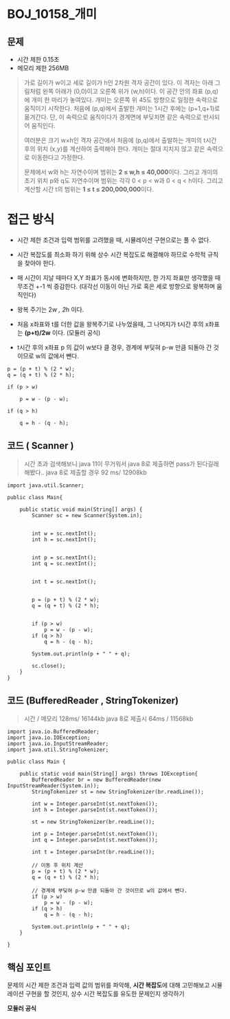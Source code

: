 # BOJ_10158_개미
## 문제

- 시간 제한  0.15초
- 메모리 제한 256MB
> 가로 길이가 w이고 세로 길이가 h인 2차원 격자 공간이 있다. 이 격자는 아래 그림처럼 왼쪽 아래가 (0,0)이고 오른쪽 위가 (w,h)이다. 이 공간 안의 좌표 (p,q)에 개미 한 마리가 놓여있다. 개미는 오른쪽 위 45도 방향으로 일정한 속력으로 움직이기 시작한다. 처음에 (p,q)에서 출발한 개미는 1시간 후에는 (p+1,q+1)로 옮겨간다. 단, 이 속력으로 움직이다가 경계면에 부딪치면 같은 속력으로 반사되어 움직인다.
> 
> 여러분은 크기 w×h인 격자 공간에서 처음에 (p,q)에서 출발하는 개미의 t시간 후의 위치 (x,y)를 계산하여 출력해야 한다. 개미는 절대 지치지 않고 같은 속력으로 이동한다고 가정한다.
>
> 문제에서 w와 h는 자연수이며 범위는 **2 ≤ w,h ≤ 40,000**이다. 그리고 개미의 초기 위치 p와 q도 자연수이며 범위는 각각 0 < p < w과 0 < q < h이다. 그리고 계산할 시간 t의 범위는 **1 ≤ t ≤ 200,000,000**이다.


# 접근 방식

- 시간 제한 조건과 입력 범위를 고려했을 때, 시뮬레이션 구현으로는 풀 수 없다.
- 시간 복잡도를 최소화 하기 위해 상수 시간 복잡도로 해결해야 하므로 수학적 규칙을 찾아야 한다.

- 매 시간이 지날 때마다 X,Y 좌표가 동시에 변화하지만, 한 가지 좌표만 생각했을 때 무조건 +-1 씩 증감한다.
(대각선 이동이 아닌 가로 혹은 세로 방향으로 왕복하며 움직인다)
- 왕복 주기는 2*w , 2*h 이다.
- 처음 x좌표와 t를 더한 값을 왕복주기로 나누었을때, 그 나머지가 t시간 후의 x좌표는 **(p+t)/2w** 이다.
   (모듈러 공식)
- t시간 후의 x좌표  p 의 값이  w보다 클 경우, 경계에 부딪혀 p-w 만큼 되돌아 간 것이므로 w의 값에서 뺀다.
```
p = (p + t) % (2 * w);
q = (q + t) % (2 * h);

if (p > w)

	p = w - (p - w);

if (q > h)

	q = h - (q - h);
```



## 코드 ( Scanner )
>   시간 초과
>   검색해보니 java 11이 무거워서 java 8로 제출하면 pass가 된다길래 해봤다..
>   java 8로 제출할 경우
>   92 ms/ 12908kb
```
import java.util.Scanner;

public class Main{

    public static void main(String[] args) {
        Scanner sc = new Scanner(System.in);

        
        int w = sc.nextInt();
        int h = sc.nextInt();

       
        int p = sc.nextInt();
        int q = sc.nextInt();

        
        int t = sc.nextInt();

        
        p = (p + t) % (2 * w);
        q = (q + t) % (2 * h);

       
        if (p > w)
			p = w - (p - w);
		if (q > h)
			q = h - (q - h);
      
        System.out.println(p + " " + q);

        sc.close();
    }
}
```

## 코드 (BufferedReader , StringTokenizer)
>   시간   /  메모리
>128ms/ 16144kb
> java 8로 제출시
> 64ms / 11568kb
```
import java.io.BufferedReader;
import java.io.IOException;
import java.io.InputStreamReader;
import java.util.StringTokenizer;

public class Main {

	public static void main(String[] args) throws IOException{
		BufferedReader br = new BufferedReader(new InputStreamReader(System.in));
		StringTokenizer st = new StringTokenizer(br.readLine());

		int w = Integer.parseInt(st.nextToken());
		int h = Integer.parseInt(st.nextToken());

		st = new StringTokenizer(br.readLine());

		int p = Integer.parseInt(st.nextToken());
		int q = Integer.parseInt(st.nextToken());

		int t = Integer.parseInt(br.readLine());
		
		// 이동 후 위치 계산
		p = (p + t) % (2 * w);
		q = (q + t) % (2 * h);
		
		// 경계에 부딪혀 p-w 만큼 되돌아 간 것이므로 w의 값에서 뺀다. 
		if (p > w)
			p = w - (p - w);
		if (q > h)
			q = h - (q - h);

		System.out.println(p + " " + q);
	}

}
```
## 핵심 포인트

문제의 시간 제한 조건과 입력 값의 범위를 파악해, **시간 복잡도**에 대해 고민해보고 시뮬레이션 구현을 할 것인지, 상수 시간 복잡도를 유도한 문제인지 생각하기

**모듈러 공식**



